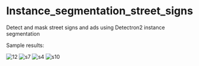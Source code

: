 # Instance_segmentation_street_signs
Detect and mask street signs and ads using Detectron2 instance segmentation

Sample results:


![12](https://user-images.githubusercontent.com/108494589/206840869-937ba59c-4c48-45f3-af3d-9277a20fa21f.jpg)
![s7](https://user-images.githubusercontent.com/108494589/206840884-4e079150-88d6-4f4a-abc1-f42d221b09f2.jpg)
![s4](https://user-images.githubusercontent.com/108494589/206840894-bb125c4c-6323-475f-b2c9-5c198cd1ef4e.jpg)
![s10](https://user-images.githubusercontent.com/108494589/206840896-d6f919cc-c34d-4cf3-a1d2-8163d4dbdc80.jpg)
